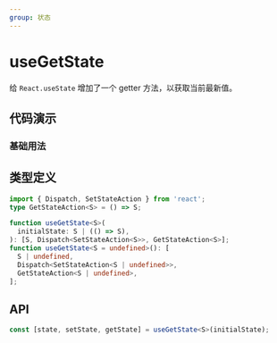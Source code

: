 ```yaml
---
group: 状态
---
```


# useGetState

给 `React.useState` 增加了一个 getter 方法，以获取当前最新值。

## 代码演示

### 基础用法

<code src="./demo/demo1.tsx" ></code>

## 类型定义

```typescript
import { Dispatch, SetStateAction } from 'react';
type GetStateAction<S> = () => S;

function useGetState<S>(
  initialState: S | (() => S),
): [S, Dispatch<SetStateAction<S>>, GetStateAction<S>];
function useGetState<S = undefined>(): [
  S | undefined,
  Dispatch<SetStateAction<S | undefined>>,
  GetStateAction<S | undefined>,
];
```

## API

```typescript
const [state, setState, getState] = useGetState<S>(initialState);
```
